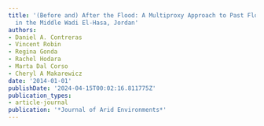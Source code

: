 ```yaml
---
title: '(Before and) After the Flood: A Multiproxy Approach to Past Floodplain Usage
  in the Middle Wadi El-Hasa, Jordan'
authors:
- Daniel A. Contreras
- Vincent Robin
- Regina Gonda
- Rachel Hodara
- Marta Dal Corso
- Cheryl A Makarewicz
date: '2014-01-01'
publishDate: '2024-04-15T00:02:16.811775Z'
publication_types:
- article-journal
publication: '*Journal of Arid Environments*'
---
```

